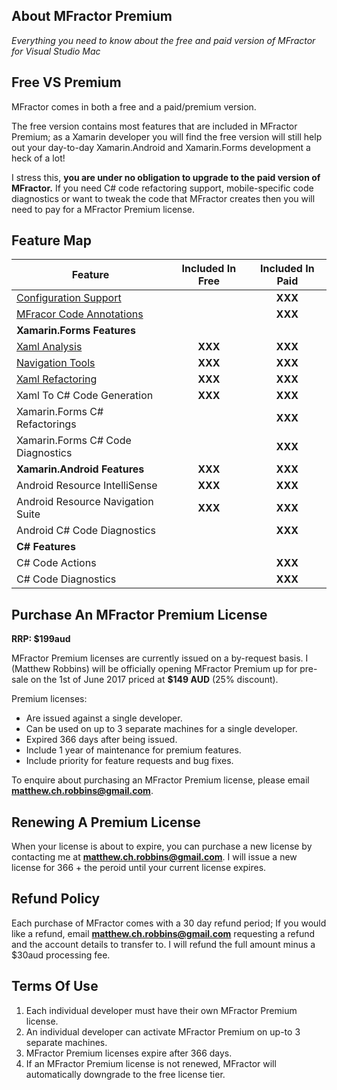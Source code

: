 ## About MFractor Premium

*Everything you need to know about the free and paid version of MFractor for Visual Studio Mac*

## Free VS Premium

MFractor comes in both a free and a paid/premium version.

The free version contains most features that are included in MFractor Premium; as a Xamarin developer you will find the free version will still help out your day-to-day Xamarin.Android and Xamarin.Forms development a heck of a lot!

I stress this, **you are under no obligation to upgrade to the paid version of MFractor.** If you need C# code refactoring support, mobile-specific code diagnostics or want to tweak the code that MFractor creates then you will need to pay for a MFractor Premium license.

## Feature Map

| Feature | Included In Free | Included In Paid |
|------|:----:|:-----------:|
| [Configuration Support](/configuration.md) |  | **XXX** |
| [MFracor Code Annotations](/annotations.md) |  | **XXX** |
| **Xamarin.Forms Features** |  |  |
| [Xaml Analysis](/code-analysis/xaml.md) |  **XXX** | **XXX** |
| [Navigation Tools](/xamarin-forms/navigation.md) |  **XXX** | **XXX** |
| [Xaml Refactoring](/code-actions/xaml/refactor.md) |  **XXX** | **XXX** |
| Xaml To C# Code Generation |  **XXX** | **XXX** |
| Xamarin.Forms C# Refactorings |   | **XXX** |
| Xamarin.Forms C# Code Diagnostics |   | **XXX** |
| **Xamarin.Android Features** | **XXX** | **XXX** |
| Android Resource IntelliSense | **XXX** | **XXX** |
| Android Resource Navigation Suite | **XXX** | **XXX** |
| Android C# Code Diagnostics |  | **XXX** |
| **C# Features** |  |  |
| C# Code Actions |  | **XXX** |
| C# Code Diagnostics |  | **XXX** |

## Purchase An MFractor Premium License

**RRP: $199aud**

MFractor Premium licenses are currently issued on a by-request basis. I (Matthew Robbins) will be officially opening MFractor Premium up for pre-sale on the 1st of June 2017 priced at **$149 AUD** (25% discount).

Premium licenses:

 * Are issued against a single developer.
 * Can be used on up to 3 separate machines for a single developer.
 * Expired 366 days after being issued.
 * Include 1 year of maintenance for premium features.
 * Include priority for feature requests and bug fixes.

To enquire about purchasing an MFractor Premium license, please email **matthew.ch.robbins@gmail.com**.

## Renewing A Premium License

When your license is about to expire, you can purchase a new license by contacting me at **matthew.ch.robbins@gmail.com**. I will issue a new license for 366 + the peroid until your current license expires.



## Refund Policy

Each purchase of MFractor comes with a 30 day refund period; If you would like a refund, email **matthew.ch.robbins@gmail.com** requesting a refund and the account details to transfer to. I will refund the full amount minus a $30aud processing fee.

## Terms Of Use

 1. Each individual developer must have their own MFractor Premium license.
 2. An individual developer can activate MFractor Premium on up-to 3 separate machines.
 3. MFractor Premium licenses expire after 366 days.
 4. If an MFractor Premium license is not renewed, MFractor will automatically downgrade to the free license tier.

